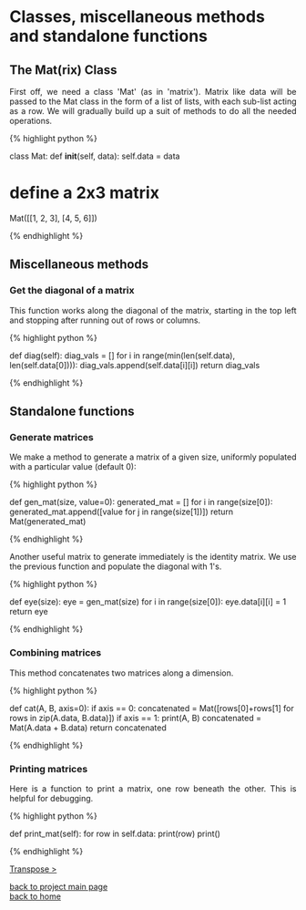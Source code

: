 # Classes, miscellaneous methods and standalone functions
## The Mat(rix) Class
<div style="text-align: justify">
<p>First off, we need a class 'Mat' (as in 'matrix'). Matrix like data will be
passed to the Mat class in the form of a list of lists, with each sub-list
acting as a row. We will gradually build up a suit of methods to do all the
needed operations.</p> 
</div>

{% highlight python %}

class Mat:
    def __init__(self, data):
        self.data = data

# define a 2x3 matrix
Mat([[1, 2, 3], [4, 5, 6]])

{% endhighlight %}

## Miscellaneous methods
### Get the diagonal of a matrix
<div style="text-align: justify">
<p>This function works along the diagonal of the matrix, starting in the top
left and stopping after running out of rows or columns.</p>
</div>

{% highlight python %}

def diag(self):
    diag_vals = []
    for i in range(min(len(self.data), len(self.data[0]))):
        diag_vals.append(self.data[i][i])
    return diag_vals

{% endhighlight %}

## Standalone functions
### Generate matrices
<div style="text-align: justify">
<p>We make a method to generate a matrix of a given size, uniformly populated
with a particular value (default 0):</p>
</div>

{% highlight python %}

def gen_mat(size, value=0):
    generated_mat = []
    for i in range(size[0]):
        generated_mat.append([value for j in range(size[1])])
    return Mat(generated_mat)

{% endhighlight %}

<div style="text-align: justify">
<p>Another useful matrix to generate immediately is the identity matrix. We
use the previous function and populate the diagonal with 1's.</p>
</div>

{% highlight python %}

def eye(size):
    eye = gen_mat(size)
    for i in range(size[0]):
        eye.data[i][i] = 1
    return eye

{% endhighlight %}

### Combining matrices

<div style="text-align: justify">
<p>This method concatenates two matrices along a dimension.</p>
</div>

{% highlight python %}

def cat(A, B, axis=0):
    if axis == 0:
        concatenated = Mat([rows[0]+rows[1] for rows in zip(A.data, B.data)])
    if axis == 1:
        print(A, B)
        concatenated = Mat(A.data + B.data)
    return concatenated

{% endhighlight %}

### Printing matrices
<div style="text-align: justify">
<p>Here is a function to print a matrix, one row beneath the other. This is
helpful for debugging.</p>
</div>

{% highlight python %}

def print_mat(self):
    for row in self.data:
        print(row)
    print()

{% endhighlight %}

[Transpose >](./transpose.md)

[back to project main page](./numpy_from_scratch.md)\
[back to home](../README.md)
